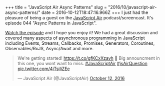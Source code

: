 +++
title = "JavaScript Air Async Patterns"
slug = "2016/10/javascript-air-async-patterns/"
date = 2016-10-12T18:47:16.966Z
+++
I just had the pleasure of being a guest on the [JavaScript Air](https://javascriptair.com/episodes/2016-10-12/) podcast/screencast. It's episode 044 "Async Patterns in JavaScript".

[Watch the episode](https://javascriptair.com/episodes/2016-10-12/) and I hope you enjoy it! We had a great discussion and covered many aspects of asynchronous programming in JavaScript including Events, Streams, Callbacks, Promises, Generators, Coroutines, Observables/RxJS, Async/Await and more.

<blockquote class="twitter-tweet" data-lang="en"><p lang="en" dir="ltr">We&#39;re getting started! <a href="https://t.co/gfKCxXzavh">https://t.co/gfKCxXzavh</a> 🚀 Big announcment in this one, you wont want to miss. <a href="https://twitter.com/hashtag/JavaScriptAir?src=hash">#JavaScriptAir</a> <a href="https://twitter.com/hashtag/jsAirQuestion?src=hash">#jsAirQuestion</a> <a href="https://t.co/4iTsiIiZEe">pic.twitter.com/4iTsiIiZEe</a></p>&mdash; JavaScript Air (@JavaScriptAir) <a href="https://twitter.com/JavaScriptAir/status/786251933178695680">October 12, 2016</a></blockquote>
<script async src="//platform.twitter.com/widgets.js" charset="utf-8"></script>
